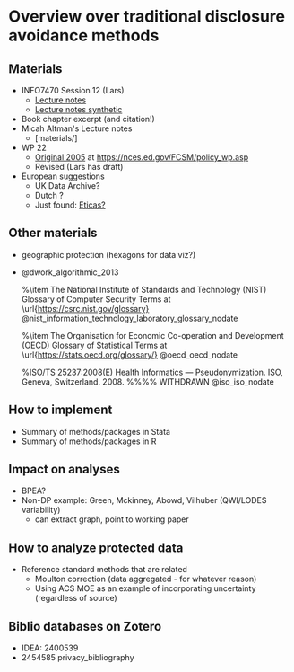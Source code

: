 # Overview over traditional disclosure avoidance methods

## Materials

- INFO7470 Session 12  (Lars)
  - [Lecture notes](http://hdl.handle.net/1813/45060)
  - [Lecture notes synthetic](http://hdl.handle.net/1813/45064)
- Book chapter excerpt (and citation!)
- Micah Altman's Lecture notes
  - [materials/]
- WP 22
  - [Original 2005](https://nces.ed.gov/FCSM/pdf/spwp22.pdf) at https://nces.ed.gov/FCSM/policy_wp.asp
  - Revised (Lars has draft)
- European suggestions 
  - UK Data Archive?
  - Dutch ? 
  - Just found: [Eticas?](https://eticasfoundation.org/wp-content/uploads/2020/05/ODI-D1-final.pdf)

## Other materials

- geographic protection (hexagons for data viz?)
- @dwork_algorithmic_2013

   %\item The National Institute of Standards and Technology (NIST) Glossary of Computer Security Terms at \url{https://csrc.nist.gov/glossary}
   @nist_information_technology_laboratory_glossary_nodate

  %\item The Organisation for Economic Co-operation and Development (OECD) Glossary of Statistical Terms at \url{https://stats.oecd.org/glossary/}
  @oecd_oecd_nodate

  %ISO/TS 25237:2008(E) Health Informatics — Pseudonymization. ISO, Geneva, Switzerland. 2008. %%%% WITHDRAWN
  @iso_iso_nodate


## How to implement
- Summary of methods/packages in Stata
- Summary of methods/packages in R

## Impact on analyses

- BPEA?
- Non-DP example: Green, Mckinney, Abowd, Vilhuber (QWI/LODES variability)
  - can extract graph, point to working paper


## How to analyze protected data

- Reference standard methods that are related
  - Moulton correction (data aggregated - for whatever reason)
  - Using ACS MOE as an example of incorporating uncertainty (regardless of source)
  
## Biblio databases on Zotero

- IDEA: 2400539
- 2454585 privacy_bibliography
